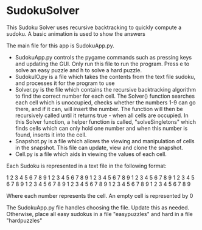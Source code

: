 # SudokuSolver
This Sudoku Solver uses recursive backtracking to quickly compute a sudoku. A basic animation is used to show the answers


The main file for this app is SudokuApp.py. 
- SudokuApp.py controls the pygame commands such as pressing keys and updating the GUI. Only run this file to run the program. Press e to solve an easy puzzle and h to solve a hard puzzle.
- SudokuIO.py is a file which takes the contents from the text file sudoku, and processes it for the program to use
- Solver.py is the file which contains the recursive backtracking algorithm to find the correct number for each cell. The Solver() function searches each cell which is unoccupied, checks whether the numbers 1-9 can go there, and if it can, will insert the number. The function will then be recursively called until it returns true - when all cells are occupied. In this Solver function, a helper function is called, "solveSingletons" which finds cells which can only hold one number and when this number is found, inserts it into the cell.
- Snapshot.py is a file which allows the viewing and manipulation of cells in the snapshot. This file can update, view and clone the snapshot.
- Cell.py is a file which aids in viewing the values of each cell.


Each Sudoku is represented in a text file in the following format:

1 2 3 4 5 6 7 8 9
1 2 3 4 5 6 7 8 9
1 2 3 4 5 6 7 8 9
1 2 3 4 5 6 7 8 9
1 2 3 4 5 6 7 8 9
1 2 3 4 5 6 7 8 9
1 2 3 4 5 6 7 8 9
1 2 3 4 5 6 7 8 9
1 2 3 4 5 6 7 8 9

Where each number represents the cell. An empty cell is represented by 0

The SudokuApp.py file handles choosing the file. Update this as needed. Otherwise, place all easy sudokus in a file "easypuzzles" and hard in a file "hardpuzzles"
